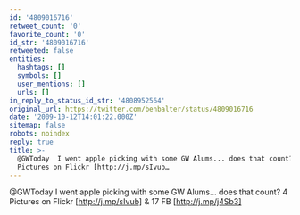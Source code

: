 ```yaml
---
id: '4809016716'
retweet_count: '0'
favorite_count: '0'
id_str: '4809016716'
retweeted: false
entities:
  hashtags: []
  symbols: []
  user_mentions: []
  urls: []
in_reply_to_status_id_str: '4808952564'
original_url: https://twitter.com/benbalter/status/4809016716
date: '2009-10-12T14:01:22.000Z'
sitemap: false
robots: noindex
reply: true
title: >-
  @GWToday  I went apple picking with some GW Alums... does that count?  4
  Pictures on Flickr [http://j.mp/sIvub…
---
```


@GWToday  I went apple picking with some GW Alums... does that count?  4 Pictures on Flickr [http://j.mp/sIvub] & 17 FB [http://j.mp/j4Sb3]